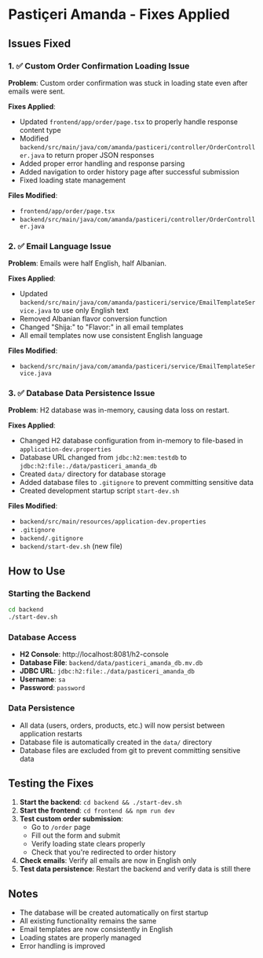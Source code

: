 # Pastiçeri Amanda - Fixes Applied

## Issues Fixed

### 1. ✅ Custom Order Confirmation Loading Issue
**Problem**: Custom order confirmation was stuck in loading state even after emails were sent.

**Fixes Applied**:
- Updated `frontend/app/order/page.tsx` to properly handle response content type
- Modified `backend/src/main/java/com/amanda/pasticeri/controller/OrderController.java` to return proper JSON responses
- Added proper error handling and response parsing
- Added navigation to order history page after successful submission
- Fixed loading state management

**Files Modified**:
- `frontend/app/order/page.tsx`
- `backend/src/main/java/com/amanda/pasticeri/controller/OrderController.java`

### 2. ✅ Email Language Issue
**Problem**: Emails were half English, half Albanian.

**Fixes Applied**:
- Updated `backend/src/main/java/com/amanda/pasticeri/service/EmailTemplateService.java` to use only English text
- Removed Albanian flavor conversion function
- Changed "Shija:" to "Flavor:" in all email templates
- All email templates now use consistent English language

**Files Modified**:
- `backend/src/main/java/com/amanda/pasticeri/service/EmailTemplateService.java`

### 3. ✅ Database Data Persistence Issue
**Problem**: H2 database was in-memory, causing data loss on restart.

**Fixes Applied**:
- Changed H2 database configuration from in-memory to file-based in `application-dev.properties`
- Database URL changed from `jdbc:h2:mem:testdb` to `jdbc:h2:file:./data/pasticeri_amanda_db`
- Created `data/` directory for database storage
- Added database files to `.gitignore` to prevent committing sensitive data
- Created development startup script `start-dev.sh`

**Files Modified**:
- `backend/src/main/resources/application-dev.properties`
- `.gitignore`
- `backend/.gitignore`
- `backend/start-dev.sh` (new file)

## How to Use

### Starting the Backend
```bash
cd backend
./start-dev.sh
```

### Database Access
- **H2 Console**: http://localhost:8081/h2-console
- **Database File**: `backend/data/pasticeri_amanda_db.mv.db`
- **JDBC URL**: `jdbc:h2:file:./data/pasticeri_amanda_db`
- **Username**: `sa`
- **Password**: `password`

### Data Persistence
- All data (users, orders, products, etc.) will now persist between application restarts
- Database file is automatically created in the `data/` directory
- Database files are excluded from git to prevent committing sensitive data

## Testing the Fixes

1. **Start the backend**: `cd backend && ./start-dev.sh`
2. **Start the frontend**: `cd frontend && npm run dev`
3. **Test custom order submission**:
   - Go to `/order` page
   - Fill out the form and submit
   - Verify loading state clears properly
   - Check that you're redirected to order history
4. **Check emails**: Verify all emails are now in English only
5. **Test data persistence**: Restart the backend and verify data is still there

## Notes

- The database will be created automatically on first startup
- All existing functionality remains the same
- Email templates are now consistently in English
- Loading states are properly managed
- Error handling is improved 